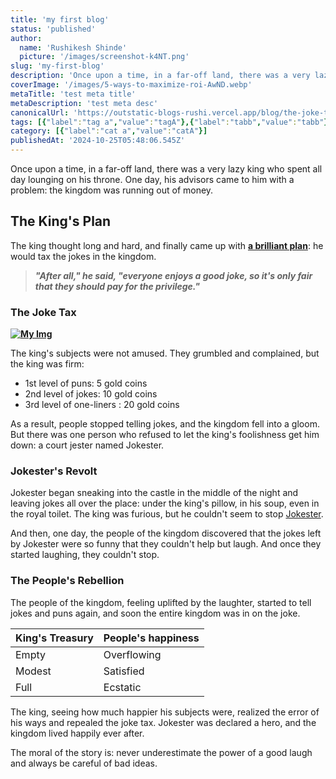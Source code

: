 ```yaml
---
title: 'my first blog'
status: 'published'
author:
  name: 'Rushikesh Shinde'
  picture: '/images/screenshot-k4NT.png'
slug: 'my-first-blog'
description: 'Once upon a time, in a far-off land, there was a very lazy king who spent all day lounging on his throne. One day, his advisors came to him with a problem: the kingdom was running out of money.'
coverImage: '/images/5-ways-to-maximize-roi-AwND.webp'
metaTitle: 'test meta title'
metaDescription: 'test meta desc'
canonicalUrl: 'https://outstatic-blogs-rushi.vercel.app/blog/the-joke-tax-chronicles'
tags: [{"label":"tag a","value":"tagA"},{"label":"tabb","value":"tabb"}]
category: [{"label":"cat a","value":"catA"}]
publishedAt: '2024-10-25T05:48:06.545Z'
---
```


Once upon a time, in a far-off land, there was a very lazy king who spent all day lounging on his throne. One day, his advisors came to him with a problem: the kingdom was running out of money.

## **The King's Plan**

The king thought long and hard, and finally came up with [**a brilliant plan**](/docs/components/typography): he would tax the jokes in the kingdom.

> ***"After all," he said, "everyone enjoys a good joke, so it's only fair that they should pay for the privilege."***

### **The Joke Tax**

[**![My Img](https://outstatic-blogs-rushi.vercel.app/images/banner_bg_desk-QxNz.webp)**](/blog/how-ai-is-transforming-digital-marketing)

The king's subjects were not amused. They grumbled and complained, but the king was firm:

- 1st level of puns: 5 gold coins
- 2nd level of jokes: 10 gold coins
- 3rd level of one-liners : 20 gold coins

As a result, people stopped telling jokes, and the kingdom fell into a gloom. But there was one person who refused to let the king's foolishness get him down: a court jester named Jokester.

### **Jokester's Revolt**

Jokester began sneaking into the castle in the middle of the night and leaving jokes all over the place: under the king's pillow, in his soup, even in the royal toilet. The king was furious, but he couldn't seem to stop [Jokester](https://outstatic-blogs-rushi.vercel.app/blog/the-joke-tax-chronicles).

And then, one day, the people of the kingdom discovered that the jokes left by Jokester were so funny that they couldn't help but laugh. And once they started laughing, they couldn't stop.

### **The People's Rebellion**

The people of the kingdom, feeling uplifted by the laughter, started to tell jokes and puns again, and soon the entire kingdom was in on the joke.

| **King's Treasury** | **People's happiness** |
| --- | --- |
| Empty | Overflowing |
| Modest | Satisfied |
| Full | Ecstatic |

The king, seeing how much happier his subjects were, realized the error of his ways and repealed the joke tax. Jokester was declared a hero, and the kingdom lived happily ever after.

The moral of the story is: never underestimate the power of a good laugh and always be careful of bad ideas.